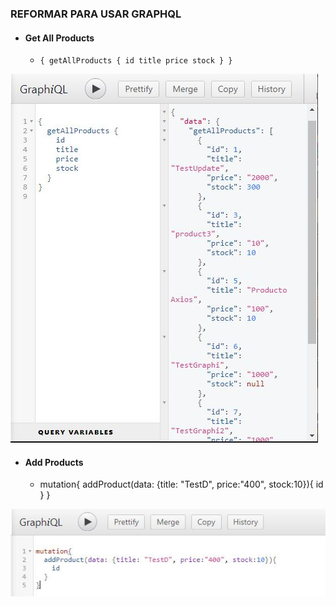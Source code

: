 ### REFORMAR PARA USAR GRAPHQL
- #### Get All Products
  - `{
  getAllProducts {
    id
    title
    price
    stock
  }
}`

![alt text](https://github.com/Martin-J-Larre/desafio-reformar-para-usar-graphql/blob/main/assets/gr-1.JPG?raw=true)

- #### Add Products
  - mutation{
	addProduct(data: {title: "TestD", price:"400", stock:10}){
    id
  }
}

![alt text](https://github.com/Martin-J-Larre/desafio-reformar-para-usar-graphql/blob/main/assets/gr-2.JPG?raw=true)
